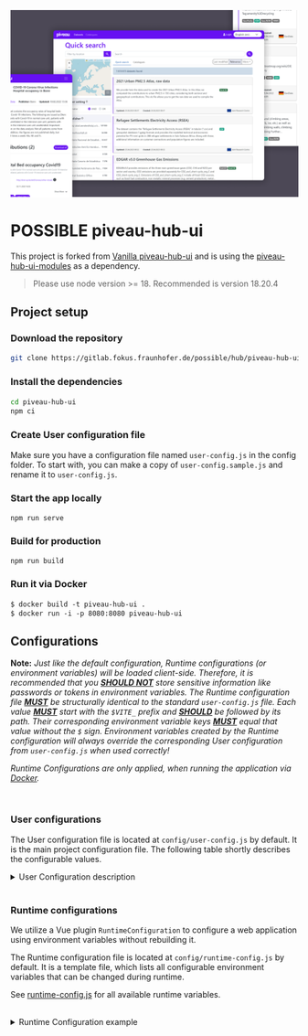 ![banner](./images/piveau-hub-ui-banner.png "Image Title")

# POSSIBLE piveau-hub-ui

This project is forked from [Vanilla piveau-hub-ui](https://gitlab.fokus.fraunhofer.de/piveau/hub/piveau-hub-ui) and is using the [piveau-hub-ui-modules](https://gitlab.com/piveau/ui/piveau-ui) as a dependency.

> Please use node version >= 18. Recommended is version 18.20.4

## Project setup

### Download the repository

```bash
git clone https://gitlab.fokus.fraunhofer.de/possible/hub/piveau-hub-ui.git
```

### Install the dependencies

```bash
cd piveau-hub-ui
npm ci
```

### Create User configuration file
Make sure you have a configuration file named `user-config.js` in the config folder.
To start with, you can make a copy of `user-config.sample.js` and rename it to `user-config.js`.

### Start the app locally
```
npm run serve
```

### Build for production
```
npm run build
```

### Run it via Docker

```
$ docker build -t piveau-hub-ui .
$ docker run -i -p 8080:8080 piveau-hub-ui
```

## Configurations

**Note:** _Just like the default configuration, Runtime configurations (or environment variables) will be loaded client-side. Therefore, it is recommended that you <ins>**SHOULD NOT**</ins> store sensitive information like passwords or tokens in environment variables. The Runtime configuration file <ins>**MUST**</ins> be structurally identical to the standard `user-config.js` file. Each value <ins>**MUST**</ins> start with the `$VITE_` prefix and <ins>**SHOULD**</ins> be followed by its path. Their corresponding environment variable keys <ins>**MUST**</ins> equal that value without the `$` sign. Environment variables created by the Runtime configuration will always override the corresponding User configuration from `user-config.js` when used correctly!_

_Runtime Configurations are only applied, when running the application via [Docker](#run-it-via-docker)._




<br>

### User configurations
The User configuration file is located at `config/user-config.js` by default. It is the main project configuration file. The following table shortly describes the configurable values.

<details>

<summary>User Configuration description</summary>

<br>

# api

This property contains information about base URLs and APIs used in piveau-hub-ui.



#### baseUrl
URL to the Hub-Search API (default: `https://data.europa.eu/api/hub/search/`).


#### hubUrl
URL to the Hub-Repo API (default: `https://data.europa.eu/api/hub/repo/`).


#### qualityBaseUrl
URL to the MQA Cache API (default: `https://data.europa.eu/api/mqa/cache/`).


#### similarityBaseUrl
URL to the Similarity API (default: `https://data.europa.eu/api/similarities/`).


#### fileUploadUrl
URL to the Hub-Store API (default: `https://data.europa.eu/api/hub/store/`).


#### sparqlUrl
SPARQL Base URL (default: `https://data.europa.eu/sparql`).


#### gazetteerBaseUrl
URL to the Hub-Search Gazetteer API (default: `https://data.europa.eu/api/hub/search/gazetteer/`).


#### catalogBaseUrl
Catalog Base URL (default: `https://europeandataportal.eu/`).


#### corsproxyApiUrl
URL to the CORS Proxy API (default: `https://piveau-corsproxy-piveau.apps.osc.fokus.fraunhofer.de`).


<br><br>


# authentication

This property contains information about authentication (Login / Logout, Keycloak) used in piveau-hub-ui.



#### useService
Enables the authentication service (default: `true`).


## login
Login / Logout configuration values

| Property          | Description        |  
| --------          | ------------------ |
| useLogin          | Enables the login (buttons) (default: `true`). |  
| loginTitle        | Title of the login button (default: `Login`).                                                                         |  
| loginURL          | Relative URL to login page (default: `/login`).                                                                         |
| loginRedirectUri  | Redirect URI used after successful login (default: `/`).                                                           |
| logoutTitle       | Title of the logout button (default: `Logout`).                                                                         |
| logoutURL         | Title of the logout button (default: `/logout`).                                                                         |
| logoutRedirectUri | Redirect URI used after successful logout (default: `/`).                                                          |


## keycloak
Keycloak configuration values (Realm, ClientID, URL, ...)

| Property                    | Description        |  
| --------                    | ------------------ |
| realm                       | The Keycloak realm (default: `piveau`).        |  
| clientId                    | The Keycloak clientID (default: `piveau-hub-ui`).     |  
| url                         | The Keycloak URL (default: `https://keycloak-piveau.apps.osc.fokus.fraunhofer.de/auth`).          |
| ssl-required                | ???                    |
| public-client               | ???                    |
| verify-token-audience       | ???                    |
| use-resource-role-mappings  | ???                    |
| confidential-port           | ???                    |

## keycloakInit
Keycloak initialization values (Realm, ClientID, URL, ...)

| Property                    | Description        |  
| --------                    | ------------------ |
| pkceMethod                  | To activate PKCE set this variable to 'S256'          |

## rtp
RTP default values

| Property                    | Description        |  
| --------                    | ------------------ |
| grand_type                  | ???                |  
| audience                    | ???                |  


#### authToken
Keycloak Authentication Token


<br><br>


# routing

This property contains information about authentication (Login / Logout, Keycloak) used in piveau-hub-ui.

## routerOptions
Vue Router configuration values

| Property                    | Description        |  
| --------                    | ------------------ |
| base                    | Base path of the application (default: `/`).                |  
| mode                    | Routing mode of the application (default: `history`).                |


## navigation
Navigation configuration values

| Property                    | Description        |  
| --------                    | ------------------ |
| showSparql                    | Enables the link to the SPARQL page (default: `true`).           |  


## pagination
Pagination configuration values

| Property                    | Description        |  
| --------                    | ------------------ |
| usePagination               | Enables the pagination (default: `true`).          |  
| usePaginationArrows               | Enables the pagination arrows for `previous` and `next` page (default: `true`).          |  
| useItemsPerPage               | Enables the items per page dropdown (default: `true`).          |  
| defaultItemsPerPage               | Default amount of items shown on one page (default: `10`).           |  
| defaultItemsPerPageOptions               | Default options for items per page dropdown (default: `[5, 10, 25, 50]`).           |  


<br><br>


# metadata

This property contains information about metadata used in piveau-hub-ui.

#### title
Title of the application (default: `piveau Hub-UI`).  

#### description
Description of the application (default: `A modern and customizable web application for data management of extensive data catalogs.`).  

#### keywords
Keywords describing the application (default: `Open Data`).  


<br><br>


# content

This property contains information about the content of views that are available in piveau-hub-ui.


## datasets
Contains configuration values that are used on the `Datasets` page.

| Property                    | Description        |  
| --------                    | ------------------ |
| useSort               | Enables the sort (default: `true`).          |
| useFeed               | Enables the RSS feed (default: `true`).          |
| useCatalogs               | Enables the usage of catalogs (default: `true`).          |
| followKeywordLinks               | Meta tag to indicate, whether search engines should crawl for subsequent links or not (default: `nofollow`).          |
| maxKeywordLength               | Maximum length of a keyword. Keywords that exceed this length will be truncated (default: `15`).       |
| facets               | _see table below_        |

#### datasets.facets

| Property                    | Description        |  
| --------                    | ------------------ |
| useDatasetFacets               | Enables the usage of dataset facets (default: `true`).           |
| useDatasetFacetsMap               | Enables the usage of dataset facets map (default: `true`).           |
| showClearButton               | Enables the facet clear button (default: `false`).          |
| showFacetsTitle               | Show title on top of the facets (default: `false`).           |
| cutoff               | Maximum amount o f available facets to be shown. Facets that exceed this amountwill be hidden (default: `5`).       |
| MIN_FACET_LIMIT               | The minimum amount of dataset facet items to be visible if collapsed (default: `10`).          |
| MAX_FACET_LIMIT               | The maximum amount of dataset facet items to be visible, overflowing facets will not be shown!!! (default: `50`).          |
| FACET_OPERATORS               | The facet operators of the dataset facets (default: `Object.freeze({ or: 'OR', and: 'AND' })`).          |
| FACET_GROUP_OPERATORS               | The facet group operators of the dataset facets (default: `Object.freeze({ or: 'OR', and: 'AND' })`).          |
| defaultFacetOrder               | The default order of the facets (default: `['publisher', 'format', 'catalog', 'categories', 'keywords', 'dataScope', 'country', 'dataServices', 'scoring', 'license']`).          |
| scoringFacets               |  _see table below_         |

#### datasets.facets.scoringFacets

| Property                    | Description        |  
| --------                    | ------------------ |
| useScoringFacets               | Enables the scoring facets (default: `true`).           |
| defaultScoringFacets               | The default scoring facets.           |
| defaultScoringFacets.excellentScoring               | The default values for the `Excellent` scoring facet (351 - 405).           |
| defaultScoringFacets.goodScoring               | The default values for the `Good` scoring facet (221 - 350).           |
| defaultScoringFacets.sufficientScoring               | The default values for the `Sufficient` scoring facet (121 - 220).           |
| defaultScoringFacets.badScoring               | The default values for the `Any` scoring facet (0 - 120).           |


## catalogs
Contains configuration values that are used on the `Catalogues` page.

| Property                    | Description        |  
| --------                    | ------------------ |
| useSort               | Enables the sort (default: `true`).          |
| useCatalogCountries               | Use this option to achieve a more generic catalog page. If set to `true`, catalogs will be based on countries and therefore look for a "catalog.country.id" value to compute, which country flag to be used. If set to `false`, catalogs will not be based on countries and therefore look for a "catalog.id" value to compute, which catalog image to be used (default: `true`).     |
| defaultCatalogImagePath               |  Set the default path to the catalog images (ROOT = "/src/assets/img"). If `useCatalogCountries` is set to `true`, this value should be equal to `/flags`. If `useCatalogCountries` is set to `false`, this value can be either an empty string to indicate, that the catalog images can be found inside `/src/assets/img` or any directory name inside `/src/assets/img` (starting with a `/`) (default: `/flags`).     |
| defaultCatalogCountryID               | Set the default `catalog.country.id` of a catalog if not available, only applicable if `useCatalogCountries` is set to `true`. Country flags can be stored inside the `/flags` directory like `/src/assets/img/flags/<catalog.country.id>.png` with their filenames being equal to their `catalog.country.id` (default: `eu`).              |
| defaultCatalogID               | Set the default `catalog.id` of a catalog if not available, only applicable if `useCatalogCountries` is set to `false`. Catalog images can be stored inside any directory in `/src/assets/img/` like `/src/assets/img/catalogs/<catalog.id>.png` with their filenames being equal to their `catalog.id` (default: `european-union-open-data-portal`).             |
| facets               | _see table below_        |

#### catalogs.facets

| Property                    | Description        |  
| --------                    | ------------------ |
| useCatalogFacets               | Enables the usage of catalog facets (default: `true`).           |
| showClearButton               | Enables the facet clear button (default: `false`).          |
| showFacetsTitle               | Show title on top of the facets (default: `false`).           |
| cutoff               | Maximum amount of available facets to be shown. Facets that exceed this amount will be hidden (default: `5`).       |
| MIN_FACET_LIMIT               | The minimum amount of catalog facet items to be visible if collapsed (default: `50`).          |
| MAX_FACET_LIMIT               | The maximum amount of catalog facet items to be visible, overflowing facets will not be shown!!! (default: `100`).          |
| FACET_OPERATORS               | The facet operators of the catalog facets (default: `Object.freeze({ or: 'OR', and: 'AND' })`).          |
| FACET_GROUP_OPERATORS               | The facet group operators of the catalog facets (default: `Object.freeze({ or: 'OR', and: 'AND' })`).          |
| defaultFacetOrder               | The default order of the facets (default: `['country']`).          |


## datasetDetails
Contains configuration values that are used on the `DatasetDetails` page.

| Property                    | Description        |  
| --------                    | ------------------ |
| header               | _see table below_        |
| keywords               | _see table below_        |
| description               | _see table below_        |
| distributions               | _see table below_        |
| downloadAs               | _see table below_        |
| similarDatasets               | _see table below_        |
| pages               | _see table below_        |
| visualisations               | _see table below_        |
| dataServices               | _see table below_        |
| isUsedBy               | _see table below_        |
| relatedResources               | _see table below_        |
| bulkDownload               | _see table below_        |
| quality               | _see table below_        |

#### datasetDetails.header

| Property                    | Description        |  
| --------                    | ------------------ |
| navigation               | Position of the dataset details navigation toolbar (default: `top`).           |
| hidePublisher               | Hides the dataset details publisher value (default: `false`).           |
| hideDate               | Hides the dataset details date (default: `false`).         |

#### datasetDetails.keywords

| Property                    | Description        |  
| --------                    | ------------------ |
| showTitle               | Enables the usage of keyword titles (default: `false`).         |
| isVisible               | Shows or hides the keywords section (default: `true`).         |
| collapsed               | Collapses the keywords in the dataset detail view (default: `false`).         |

#### datasetDetails.description

| Property                    | Description        |  
| --------                    | ------------------ |
| enableMarkdownInterpretation               | Enables the interpretation of markdown in the dataset details description (default: `false`).      |

#### datasetDetails.distributions

| Property                    | Description        |  
| --------                    | ------------------ |
| displayAll                  | Display all distributions (default: `false`).             |
| displayCount                  | Amount of visible distributions (default: `7`).             |
| incrementSteps                  | Increment step options, if `displayAll` is set to false (default: `[10, 50]`).             |
| descriptionMaxLines                  | Maximum amount of lines in a description. Descriptions that exceed this amount will be truncated (default: `3`). |
| descriptionMaxChars                  | Maximum length of a description. Descriptions that exceed this length will be truncated (default: `250`).          |
| showValidationButton                  | Enables the distribution validation button (default: `false`).             |

#### datasetDetails.downloadAs

| Property                    | Description        |  
| --------                    | ------------------ |
| enable               | Enables the Download as feature (default: `false`).             |
| proxyUrl               | URL to Corsproxy service (default: `https://piveau-corsproxy-piveau.apps.osc.fokus.fraunhofer.de`).             |
| url               | URL to Conversion service (default: `https://piveau-fifoc-piveau.apps.osc.fokus.fraunhofer.de/v1/convert`).             |
| conversionFormats               | List of possible conversion formats for each source file format.             |

#### datasetDetails.similarDatasets

| Property                    | Description        |  
| --------                    | ------------------ |
| breakpoints.verySimilar               | Breakpoint for Very Similar rating (0 - 20).             |
| breakpoints.similar               | Breakpoint for Very Similar rating (20 - 25).             |
| breakpoints.lessSimilar               | Breakpoint for Very Similar rating (25 - 35).             |

#### datasetDetails.pages

| Property                    | Description        |  
| --------                    | ------------------ |
| isVisible                  | Show the dataset details pages section (default: `false`).             |
| displayAll                  | Display all pages (default: `false`).             |
| displayCount                  | Amount of visible pages (default: `7`).             |
| incrementSteps                  | Increment step options, if `displayAll` is set to false (default: `[10, 50]`).             |
| descriptionMaxLines                  | Maximum amount of lines in a description. Descriptions that exceed this amount will be truncated (default: `3`). |
| descriptionMaxChars                  | Maximum length of a description. Descriptions that exceed this length will be truncated (default: `250`).          |

#### datasetDetails.visualisations

| Property                    | Description        |  
| --------                    | ------------------ |
| isVisible                  | Show the dataset details visualisations section (default: `false`).             |
| displayAll                  | Display all visualisations (default: `false`).             |
| displayCount                  | Amount of visible visualisations (default: `7`).             |
| incrementSteps                  | Increment step options, if `displayAll` is set to false (default: `[10, 50]`).             |
| descriptionMaxLines                  | Maximum amount of lines in a description. Descriptions that exceed this amount will be truncated (default: `3`). |
| descriptionMaxChars                  | Maximum length of a description. Descriptions that exceed this length will be truncated (default: `250`).          |

#### datasetDetails.dataServices

| Property                    | Description        |  
| --------                    | ------------------ |
| isVisible                  | Show the dataset details dataServices section (default: `false`).             |
| displayAll                  | Display all dataServices (default: `false`).             |
| displayCount                  | Amount of visible dataServices (default: `7`).             |
| incrementSteps                  | Increment step options, if `displayAll` is set to false (default: `[10, 50]`).             |
| descriptionMaxLines                  | Maximum amount of lines in a description. Descriptions that exceed this amount will be truncated (default: `3`). |
| descriptionMaxChars                  | Maximum length of a description. Descriptions that exceed this length will be truncated (default: `250`).          |

#### datasetDetails.isUsedBy

| Property                    | Description        |  
| --------                    | ------------------ |
| isVisible                  | Show the dataset details isUsedBy section (default: `false`).             |

#### datasetDetails.relatedResources

| Property                    | Description        |  
| --------                    | ------------------ |
| isVisible                  | Show the dataset details relatedResources section (default: `false`).             |

#### datasetDetails.bulkDownload

| Property                    | Description        |  
| --------                    | ------------------ |
| buttonPosition               | Position of the download button (default: `top`).         |
| MAX_FILE_TITLE_LENGTH               | Maximum length of the file name (default: `80`).         |
| MAX_REQUESTS_COUNT               | Maximum amount of requests at the same time (default: `5`).         |
| INTERVAL_MS               | Timeout interval between requests (default: `10`).         |
| TIMEOUT_MS               | Position of the download button (default: `10000`).         |

#### datasetDetails.quality

| Property                    | Description        |  
| --------                    | ------------------ |
| displayAll               | Display all distributions on the dataset details quality page (default: `false`).         |
| numberOfDisplayedQualityDistributions               | Amount of displayed distributions on the dataset details quality page (default: `5`).         |
| csvLinter.enable               | Enables the CSV linter service (default: `true`).             |
| csvLinter.displayAll               | Display all validation results of the CSV linter (default: `false`).         |
| csvLinter.numberOfDisplayedValidationResults               | Amount of displayed validation results of the CSV linter (default: `5`).         |


## maps
Contains configuration values that are used to create the map component.

| Property                    | Description        |  
| --------                    | ------------------ |
| mapVisible               | Enables the map on the `Datasets` page (default: `true`).          |
| useAnimation               | Enables the map animations (default: `true`).          |
| location               | The location which is used as center of the map (default: `[[52.526, 13.314], 10]`).          |
| spatialType               | The type of the location. (default: `Point`).          |
| height               | The height of the map (default: `400px`).          |
| width               | The width of the map (default: `100%`).          |
| mapContainerId               | The HTML id attribute of the map element. (default: `mapid`).          |
| urlTemplate               | The map API template (default: `https://gisco-services.ec.europa.eu/maps/wmts/1.0.0/WMTSCapabilities.xml/wmts/OSMCartoComposite/EPSG3857/{z}/{x}/{y}.png`).          |
| geoBoundsId               | The id used for geo operations (default: `ds-search-bounds`).          |
| sender               | _see table below_        |
| receiver               | _see table below_        |
| options               | _see table below_        |
| mapStyle               | _see table below_        |

#### maps.sender

The following properties are configuration values required by Leaflet.

| Property                    | Description        |  
| --------                    | ------------------ |
| startBounds               | The start boundaries for the map sender (default: `[[34.5970, -9.8437], [71.4691, 41.4843]]`).     |
| height               | The height of the map (default: `200px`).         |
| width               | The width of the map (default: `100%`).         |
| mapContainerId               | The HTML id attribute of the map element. (default: `modalMap`).         |

#### maps.receiver

The following properties are configuration values required by Leaflet.

| Property                    | Description        |  
| --------                    | ------------------ |
| startBounds               | The start boundaries for the map sender (default: `[[34.5970, -9.8437], [71.4691, 41.4843]]`).     |
| height               | The height of the map (default: `250px`).         |
| width               | The width of the map (default: `100%`).         |
| mapContainerId               | The HTML id attribute of the map element. (default: `mapid`).         |
| attributionPosition               | The HTML id attribute of the map element. (default: `topright`).         |

#### maps.options

The following properties are configuration values required by Leaflet.

| Property                    | Description        |  
| --------                    | ------------------ |
| id               | ??? (default: `mapbox/streets-v11`).     |
| accessToken               | The Leaflet access token (default: `pk.eyJ1IjoiZmFiaWFwZmVsa2VybiIsImEiOiJja2x3MzlvZ3UwNG85MnBseXJ6aGI2MHdkIn0.bFs2g4bPMYULlvDSVsetJg`).         |
| attribution               | The Leaflet map attribution label (default: `&copy; <a href="https://ec.europa.eu/eurostat/web/gisco/">Eurostat - GISCO</a>`).         |

#### maps.mapStyle

The following properties are configuration values required by Leaflet.

| Property                    | Description        |  
| --------                    | ------------------ |
| color               | The color of map elements (default: `red`).     |
| fillColor               | The fill color for map elements (default: `red`).         |
| fillOpacity               | The opacity of filled elements (default: `0.5`).         |
| weight               | The HTML id attribute of the map element. (default: `2`).         |
| radius               | The HTML id attribute of the map element. (default: `1`).         |


## dataProviderInterface
Contains configuration values that are used for the `DataProviderInterface`.

| Property                    | Description        |  
| --------                    | ------------------ |
| useService               | Enables the Data Provider Interface service (default: `true`).          |
| basePath               | The base path of the Data Provider Interface (default: `true`).          |
| specification               |  Defines the DCAT specification used (default: `dcatap`).          |
| annifIntegration               | Enables the usage of Annif for autocompletion in Data Provider Interface (default: `false`).          |
| enableFileUploadReplace      | Enables file replacement when editing existing distribution, instead of creating new ones (default: `false`).          |
| buttons               | _see table below_        |
| doiRegistrationService               | _see table below_        |

#### dataProviderInterface.buttons

| Property                    | Description        |  
| --------                    | ------------------ |
| Dataset               | Enables the `Create Dataset` button in the DPI menu (default: `true`).     |
| Catalogue               | Enables the `Create Catalogue` button in the DPI menu (default: `true`).         |

#### dataProviderInterface.doiRegistrationService

| Property                    | Description        |  
| --------                    | ------------------ |
| persistentIdentifierType               | Indicates the Persistent Identifier (PID) system that is used for the DOI service (default: `eu-ra-doi`).        |

<br><br>


# languages

This property contains information about languages used in piveau-hub-ui.

#### useLanguageSelector
_Note: This property is currently not used, but will be used in future versions._

Enables the Language Selector in the Header component (default: `true`).

#### locale
Default Language value (default: `en`).

#### fallbackLocale
Fallback Language value (default: `en`).


<br><br>


# services

This property contains a list of services used in piveau-hub-ui.

#### datasetService
Service resposible for querying all `Dataset` related data.

#### catalogService
Service resposible for querying all `Catalog` related data.

#### uploadService
Service resposible for uploading data created by the `DataProviderInterface` related data.

#### gazetteerService
Service resposible for querying autocomplete data.


<br><br>


# themes

This property contains information about themes used in piveau-hub-ui.

#### header
The theme of the `Header` component (default: `dark`).


<br><br>


# tracker

This property contains information tracking software used in piveau-hub-ui.

#### isPiwikPro
Switch between different tracking software tools (default: `true`). <br>

| Value   | Tracking Software     |  
|---      |-----------------------|
| true    | Piwik Pro             |  
| false   | Matomo                |  

<br>

#### siteId
ID for tracking software (default: `fed9dbb7-42d1-4ebc-a8bf-3c0b8fd03e09`).

#### trackerUrl
URL to tracking software (default: `https://opanalytics.containers.piwik.pro/`).

</details>


<br>




### Runtime configurations
We utilize a Vue plugin `RuntimeConfiguration` to configure a web application using environment variables without rebuilding it.

The Runtime configuration file is located at `config/runtime-config.js` by default. It is a template file, which lists all configurable environment variables that can be changed during runtime.

See [runtime-config.js](config/runtime-config.js) for all available runtime variables.

<br>

<details>

<summary>Runtime Configuration example</summary>

Let's suppose `user-config.js` looks like this:
```
const glueConfig = {
  api: {
      baseUrl: 'https://data.europa.eu/oldBaseUrl',
      hubUrl: 'https://data.europa.eu/oldHubUrl',
  }
}
```

... and `process.env` looks like this:
```
{
  NODE_ENV: 'production',
  API: {
      BASE_URL: 'https://data.europa.eu/oldBaseUrl',
  }
}
```

1. We want to change an existing property (`API.BASE_URL`) during runtime.
2. We want to make a new property (`API.HUB_URL`) that already exists in `user-config.js` available during runtime.

Let's go through the steps outlined above:

1.  Add new property `API.HUB_URL` to `runtime-config.js`:
```
export default {
  API: {
      BASE_URL: '$VITE_API_BASE_URL',
      HUB_URL: '$VITE_API_HUB_URL'
  }
}
```

Build and deploy the application.

2.  Set the environment variables `VITE_API_BASE_URL` and `VITE_API_HUB_URL`:
```
VITE_API_BASE_URL=https://data.europa.eu/newBaseUrl
VITE_API_HUB_URL=https://data.europa.eu/newHubUrl
```


### Customize configuration
See [Configuration Reference](https://cli.vuejs.org/config/).
